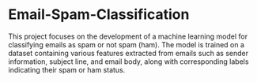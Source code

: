 # Email-Spam-Classification
This project focuses on the development of a machine learning model for classifying emails as spam or not spam (ham). The model is trained on a dataset containing various features extracted from emails such as sender information, subject line, and email body, along with corresponding labels indicating their spam or ham status.

